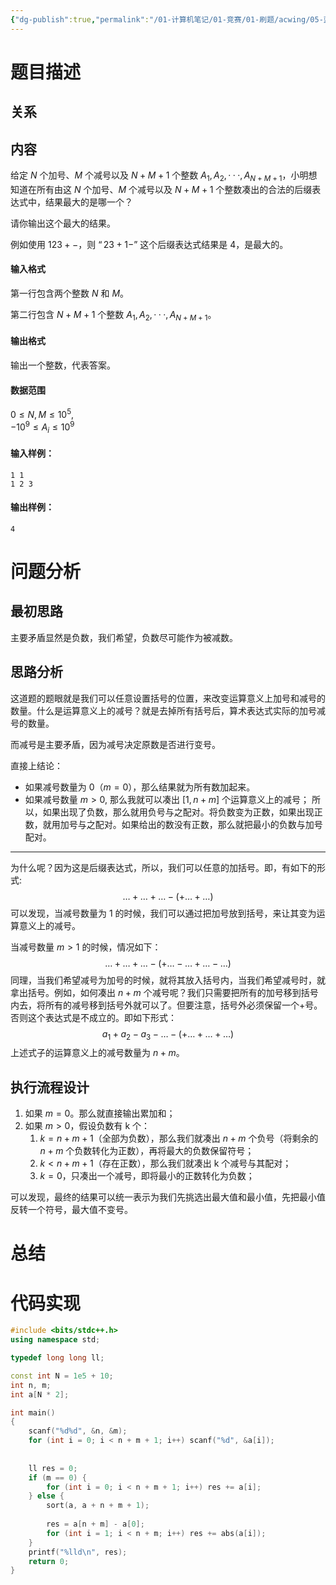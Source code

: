 ```yaml
---
{"dg-publish":true,"permalink":"/01-计算机笔记/01-竞赛/01-刷题/acwing/05-蓝桥杯/034-1247-后缀表达式/","tags":["personal/blog","algorithm/greedy","algorithm/后缀表达式"]}
---
```



# 题目描述
## 关系

## 内容
给定 $N$ 个加号、$M$ 个减号以及 $N + M + 1$ 个整数 $A_1, A_2, · · · , A_{N+M+1}$，小明想知道在所有由这 $N$ 个加号、$M$ 个减号以及 $N + M + 1$ 个整数凑出的合法的后缀表达式中，结果最大的是哪一个？

请你输出这个最大的结果。

例如使用 $1 2 3 + -$，则 $“2 3 + 1 -”$ 这个后缀表达式结果是 $4$，是最大的。

#### 输入格式

第一行包含两个整数 $N$ 和 $M$。

第二行包含 $N + M + 1$ 个整数 $A_1, A_2, · · · , A_{N+M+1}$。

#### 输出格式

输出一个整数，代表答案。

#### 数据范围

$0 \le N,M \le 10^5$,  
$-10^9 \le A_i \le 10^9$

#### 输入样例：

```
1 1
1 2 3
```

#### 输出样例：

```
4
```
# 问题分析
## 最初思路
主要矛盾显然是负数，我们希望，负数尽可能作为被减数。
## 思路分析
这道题的题眼就是我们可以任意设置括号的位置，来改变运算意义上加号和减号的数量。什么是运算意义上的减号？就是去掉所有括号后，算术表达式实际的加号减号的数量。

而减号是主要矛盾，因为减号决定原数是否进行变号。

直接上结论：
 + 如果减号数量为 0（$\displaystyle m=0$），那么结果就为所有数加起来。
 + 如果减号数量 $\displaystyle m > 0$, 那么我就可以凑出 $\displaystyle [1,n+m]$ 个运算意义上的减号；
所以，如果出现了负数，那么就用负号与之配对。将负数变为正数，如果出现正数，就用加号与之配对。如果给出的数没有正数，那么就把最小的负数与加号配对。

***
为什么呢？因为这是后缀表达式，所以，我们可以任意的加括号。即，有如下的形式:
$$
\dots+\dots+\dots-(+\dots+\dots)
$$
可以发现，当减号数量为 1 的时候，我们可以通过把加号放到括号，来让其变为运算意义上的减号。

当减号数量 $\displaystyle m > 1$ 的时候，情况如下：
$$
\dots+\dots+\dots-(+\dots-\dots+\dots-\dots)
$$
同理，当我们希望减号为加号的时候，就将其放入括号内，当我们希望减号时，就拿出括号。例如，如何凑出 $\displaystyle n + m$ 个减号呢？我们只需要把所有的加号移到括号内去，将所有的减号移到括号外就可以了。但要注意，括号外必须保留一个+号。否则这个表达式是不成立的。即如下形式：
$$
a_{1}+a_{2}-a_{3}-\dots-(+\dots+\dots+\dots)
$$
上述式子的运算意义上的减号数量为 $\displaystyle n + m$。
## 执行流程设计
1. 如果 $\displaystyle m=0$。那么就直接输出累加和；
2. 如果 $\displaystyle m > 0$，假设负数有 k 个：
	1. $\displaystyle k= n+m+1$（全部为负数），那么我们就凑出 $\displaystyle n +m$ 个负号（将剩余的 $\displaystyle n+m$ 个负数转化为正数），再将最大的负数保留符号；
	2. $\displaystyle k<n+m+1$（存在正数），那么我们就凑出 k 个减号与其配对；
	3. $\displaystyle k=0$，只凑出一个减号，即将最小的正数转化为负数；

可以发现，最终的结果可以统一表示为我们先挑选出最大值和最小值，先把最小值反转一个符号，最大值不变号。
# 总结

# 代码实现
```c++
#include <bits/stdc++.h>
using namespace std;

typedef long long ll;

const int N = 1e5 + 10;
int n, m;
int a[N * 2];

int main()
{
    scanf("%d%d", &n, &m);
    for (int i = 0; i < n + m + 1; i++) scanf("%d", &a[i]);
    
    
    ll res = 0;
    if (m == 0) {
        for (int i = 0; i < n + m + 1; i++) res += a[i];
    } else {
        sort(a, a + n + m + 1);
        
        res = a[n + m] - a[0];
        for (int i = 1; i < n + m; i++) res += abs(a[i]);
    }
    printf("%lld\n", res);
    return 0;
}
```